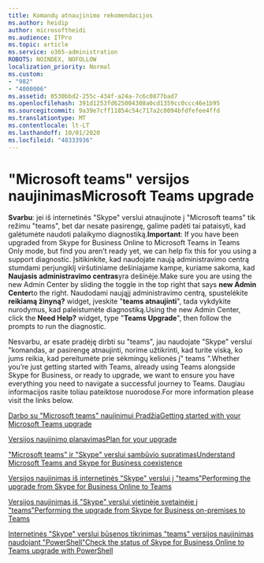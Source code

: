 ```yaml
---
title: Komandų atnaujinimo rekomendacijos
ms.author: heidip
author: microsoftheidi
ms.audience: ITPro
ms.topic: article
ms.service: o365-administration
ROBOTS: NOINDEX, NOFOLLOW
localization_priority: Normal
ms.custom:
- "982"
- "4000006"
ms.assetid: 0530bbd2-255c-434f-a24a-7c6c0877bad7
ms.openlocfilehash: 391d1253fd625004308a0cd1359cc0ccc46e1b95
ms.sourcegitcommit: 9a39e7cff11854c54c717a2c0094bfdfefee4ffd
ms.translationtype: MT
ms.contentlocale: lt-LT
ms.lasthandoff: 10/01/2020
ms.locfileid: "48333936"
---
```

# <a name="microsoft-teams-upgrade"></a><span data-ttu-id="1feae-102">"Microsoft teams" versijos naujinimas</span><span class="sxs-lookup"><span data-stu-id="1feae-102">Microsoft Teams upgrade</span></span>

<span data-ttu-id="1feae-103">**Svarbu**: jei iš internetinės "Skype" verslui atnaujinote į "Microsoft teams" tik režimu "teams", bet dar nesate pasirengę, galime padėti tai pataisyti, kad galėtumėte naudoti palaikymo diagnostiką.</span><span class="sxs-lookup"><span data-stu-id="1feae-103">**Important**: If you have been upgraded from Skype for Business Online to Microsoft Teams in Teams Only mode, but find you aren’t ready yet, we can help fix this for you using a support diagnostic.</span></span> <span data-ttu-id="1feae-104">Įsitikinkite, kad naudojate naują administravimo centrą stumdami perjungiklį viršutiniame dešiniajame kampe, kuriame sakoma, kad **Naujasis administravimo centras**yra dešinėje.</span><span class="sxs-lookup"><span data-stu-id="1feae-104">Make sure you are using the new Admin Center by sliding the toggle in the top right that says **new Admin Center**to the right.</span></span> <span data-ttu-id="1feae-105">Naudodami naująjį administravimo centrą, spustelėkite **reikiamą žinyną?** widget, įveskite "**teams atnaujinti**", tada vykdykite nurodymus, kad paleistumėte diagnostiką.</span><span class="sxs-lookup"><span data-stu-id="1feae-105">Using the new Admin Center, click the **Need Help?** widget, type "**Teams Upgrade**", then follow the prompts to run the diagnostic.</span></span>

<span data-ttu-id="1feae-106">Nesvarbu, ar esate pradėję dirbti su "teams", jau naudojate "Skype" verslui "komandas, ar pasirengę atnaujinti, norime užtikrinti, kad turite viską, ko jums reikia, kad pereitumėte prie sėkmingų kelionės į" teams ".</span><span class="sxs-lookup"><span data-stu-id="1feae-106">Whether you’re just getting started with Teams, already using Teams alongside Skype for Business, or ready to upgrade, we want to ensure you have everything you need to navigate a successful journey to Teams.</span></span> <span data-ttu-id="1feae-107">Daugiau informacijos rasite toliau pateiktose nuorodose.</span><span class="sxs-lookup"><span data-stu-id="1feae-107">For more information please visit the links below.</span></span>

[<span data-ttu-id="1feae-108">Darbo su "Microsoft teams" naujinimui Pradžia</span><span class="sxs-lookup"><span data-stu-id="1feae-108">Getting started with your Microsoft Teams upgrade</span></span>](https://docs.microsoft.com/MicrosoftTeams/upgrade-start-here)

[<span data-ttu-id="1feae-109">Versijos naujinimo planavimas</span><span class="sxs-lookup"><span data-stu-id="1feae-109">Plan for your upgrade</span></span>](https://docs.microsoft.com/MicrosoftTeams/upgrade-plan-journey)

[<span data-ttu-id="1feae-110">"Microsoft teams" ir "Skype" verslui sambūvio supratimas</span><span class="sxs-lookup"><span data-stu-id="1feae-110">Understand Microsoft Teams and Skype for Business coexistence</span></span>](https://docs.microsoft.com/MicrosoftTeams/teams-and-skypeforbusiness-coexistence-and-interoperability)

[<span data-ttu-id="1feae-111">Versijos naujinimas iš internetinės "Skype" verslui į "teams"</span><span class="sxs-lookup"><span data-stu-id="1feae-111">Performing the upgrade from Skype for Business Online to Teams</span></span>](https://docs.microsoft.com/MicrosoftTeams/upgrade-to-teams-execute-skypeforbusinessonline)

[<span data-ttu-id="1feae-112">Versijos naujinimas iš "Skype" verslui vietinėje svetainėje į "teams"</span><span class="sxs-lookup"><span data-stu-id="1feae-112">Performing the upgrade from Skype for Business on-premises to Teams</span></span>](https://docs.microsoft.com/MicrosoftTeams/upgrade-to-teams-execute-skypeforbusinesshybridonprem)
 
[<span data-ttu-id="1feae-113">Internetinės "Skype" verslui būsenos tikrinimas "teams" versijos naujinimas naudojant "PowerShell"</span><span class="sxs-lookup"><span data-stu-id="1feae-113">Check the status of Skype for Business Online to Teams upgrade with PowerShell</span></span>](https://docs.microsoft.com/powershell/module/skype/get-csteamsupgradestatus?view=skype-ps)